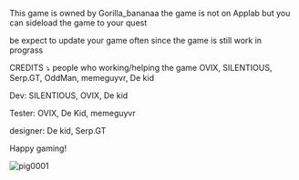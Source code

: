 This game is owned by Gorilla_bananaa
the game is not on Applab but you can sideload the game to your quest

be expect to update your game often since the game is still work in prograss


CREDITS ⤵
people who working/helping the game OVIX, SILENTIOUS, Serp.GT, OddMan, memeguyvr, De kid

Dev: SILENTIOUS, OVIX, De kid

Tester: OVIX, De Kid, memeguyvr

designer: De kid, Serp.GT

Happy gaming! 

![pig0001](https://github.com/deboi238/Bacon_Branchers/assets/90112349/1861d34e-47c7-4272-87b5-2c1bc8903e8c)
